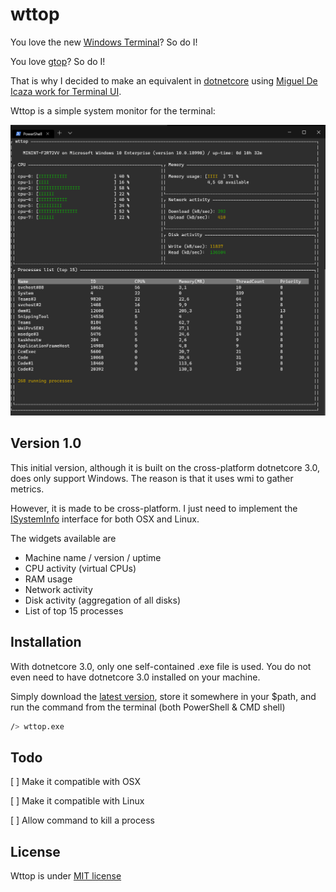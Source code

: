# wttop

You love the new [Windows Terminal](https://github.com/microsoft/terminal)? So do I!

You love [gtop](https://github.com/aksakalli/gtop)? So do I!

That is why I decided to make an equivalent in [dotnetcore](https://github.com/dotnet/core) using [Miguel De Icaza work for Terminal UI](https://github.com/migueldeicaza/gui.cs).

Wttop is a simple system monitor for the terminal:

![wttop print screen](doc/wttop.png)

## Version 1.0

This initial version, although it is built on the cross-platform dotnetcore 3.0, does only support Windows. The reason is that it uses wmi to gather metrics.

However, it is made to be cross-platform. I just need to implement the [ISystemInfo](Core/ISystemInfo.cs) interface for both OSX and Linux.

The widgets available are
* Machine name / version / uptime
* CPU activity (virtual CPUs)
* RAM usage
* Network activity
* Disk activity (aggregation of all disks)
* List of top 15 processes

## Installation

With dotnetcore 3.0, only one self-contained .exe file is used. You do not even need to have dotnetcore 3.0 installed on your machine.

Simply download the [latest version](releases), store it somewhere in your $path, and run the command from the terminal (both PowerShell & CMD shell)

```sh
/> wttop.exe
```

## Todo

[ ] Make it compatible with OSX

[ ] Make it compatible with Linux

[ ] Allow command to kill a process

## License

Wttop is under [MIT license](LICENSE)